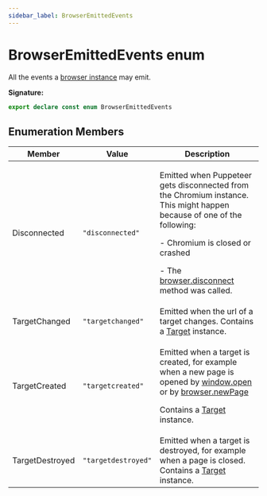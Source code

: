 ```yaml
---
sidebar_label: BrowserEmittedEvents
---
```


# BrowserEmittedEvents enum

All the events a [browser instance](./puppeteer.browser.md) may emit.

**Signature:**

```typescript
export declare const enum BrowserEmittedEvents
```

## Enumeration Members

| Member          | Value                                    | Description                                                                                                                                                                                                                                                                      |
| --------------- | ---------------------------------------- | -------------------------------------------------------------------------------------------------------------------------------------------------------------------------------------------------------------------------------------------------------------------------------- |
| Disconnected    | <code>&quot;disconnected&quot;</code>    | <p>Emitted when Puppeteer gets disconnected from the Chromium instance. This might happen because of one of the following:</p><p>- Chromium is closed or crashed</p><p>- The [browser.disconnect](./puppeteer.browser.disconnect.md) method was called.</p>                      |
| TargetChanged   | <code>&quot;targetchanged&quot;</code>   | Emitted when the url of a target changes. Contains a [Target](./puppeteer.target.md) instance.                                                                                                                                                                                   |
| TargetCreated   | <code>&quot;targetcreated&quot;</code>   | <p>Emitted when a target is created, for example when a new page is opened by [window.open](https://developer.mozilla.org/en-US/docs/Web/API/Window/open) or by [browser.newPage](./puppeteer.browser.newpage.md)</p><p>Contains a [Target](./puppeteer.target.md) instance.</p> |
| TargetDestroyed | <code>&quot;targetdestroyed&quot;</code> | Emitted when a target is destroyed, for example when a page is closed. Contains a [Target](./puppeteer.target.md) instance.                                                                                                                                                      |
